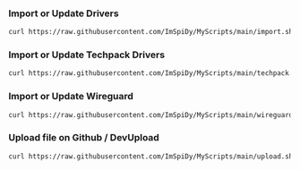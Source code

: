 ### Import or Update Drivers
```bash
curl https://raw.githubusercontent.com/ImSpiDy/MyScripts/main/import.sh -o import && bash import
```

### Import or Update Techpack Drivers
```bash
curl https://raw.githubusercontent.com/ImSpiDy/MyScripts/main/techpack.sh -o tp && bash tp
```

### Import or Update Wireguard
```bash
curl https://raw.githubusercontent.com/ImSpiDy/MyScripts/main/wireguard.sh -o wg && bash wg
```

### Upload file on Github / DevUpload

```bash curl 
curl https://raw.githubusercontent.com/ImSpiDy/MyScripts/main/upload.sh -o up && bash up
```
